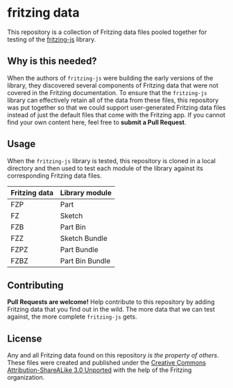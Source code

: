 # fritzing data

This repository is a collection of Fritzing data files pooled together for testing of the [fritzing-js](https://github.com/freetzing/fritzing-js) library.

## Why is this needed?

When the authors of `fritzing-js` were building the early versions of the library, they discovered several components of Fritzing data that were not covered in the Fritzing documentation. To ensure that the `fritzing-js` library can effectively retain all of the data from these files, this repository was put together so that we could support user-generated Fritzing data files instead of just the default files that come with the Fritzing app. If you cannot find your own content here, feel free to **submit a Pull Request**.

## Usage

When the `fritzing-js` library is tested, this repository is cloned in a local directory and then used to test each module of the library against its corresponding Fritzing data files.

|Fritzing data | Library module                         |
|---------------|--------------------------------------|
|FZP            |Part            |
|FZ             |Sketch      |
|FZB            |Part Bin   |
|FZZ            |Sketch Bundle  |
|FZPZ           |Part Bundle    |
|FZBZ           |Part Bin Bundle             |


## Contributing

**Pull Requests are welcome!** Help contribute to this repository by adding Fritzing data that you find out in the wild. The more data that we can test against, the more complete `fritzing-js` gets.

## License

Any and all Fritzing data found on this repository *is the property of others*. These files were created and published under the [Creative Commons Attribution-ShareALike 3.0 Unported](http://creativecommons.org/licenses/by-sa/3.0/) with the help of the Fritzing organization.